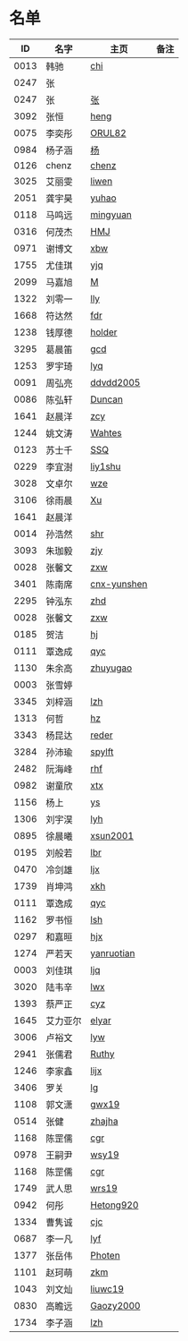 # 名单

| ID   | 名字 | 主页 | 备注 |
| ---- | ---- | ---- | ---- |
| 0013 | 韩驰 | [chi](markdown/2020-Spring/0013-韩驰.md.md) |  |
| 0247 | 张   |      |      |
| 0247 | 张   |  [张]()    |      |
| 3092 | 张恒 | [heng](markdown/2020-spring/3092-张恒.md)  |     |
| 0075 | 李奕彤   |  [ORUL82]()    |      |
| 0984 | 杨子涵   |  [杨](markdown/2020-Spring/0984-杨子涵.md)    |      |
| 0126 | chenz    |  [chenz](markdown/2020-Spring/0126-震.md)    |      |
| 3025 | 艾丽雯 | [liwen](markdown/2020-Spring/3025-丽雯.md) |      |
| 2051 | 龚宇昊 | [yuhao](markdown/2020-Spring/2051-龚宇昊.md)|      |
| 0118 | 马鸣远 | [mingyuan](markdown/2020-Spring/0118-马鸣远.md)|   |
| 0316 | 何茂杰 | [HMJ](markdown/2020-Spring/0316—何茂杰.md) |      |
| 0971 | 谢博文 | [xbw](markdown/2020-Spring/0971-谢博文.md)| |
| 1755 | 尤佳琪 | [yjq](markdown/2020-Spring/1755-尤佳琪.md) |      |
| 2099 | 马嘉旭 | [M](markdown/2020-Spring/2099-马嘉旭.md)|      |
| 1322 | 刘零一 | [lly](markdown/2020-Spring/1322-刘零一.md) |      |
| 1668 | 符达然 | [fdr](markdown/2020-Spring/1668-符达然.md) |      |
| 1238 | 钱厚德 | [holder](markdown/2020-Spring/1238-钱厚德.md) |      |
| 3295 | 葛晨笛 | [gcd](markdown/2020-Spring/3295-葛晨笛.md) |      |
| 1253 | 罗宇琦 | [lyq](markdown/2020-Spring/1253-罗宇琦.md) |      |
| 0091 | 周弘亮 | [ddvdd2005](markdown/2020-Spring/0091-周弘亮.md) |      |
| 0086 | 陈弘轩 | [Duncan](markdown/2020-Spring/0086-陈弘轩.md) |      |
| 1641 | 赵晨洋 | [zcy](markdown/2020-Spring/1641-赵晨洋.md)   ||
| 1244 | 姚文涛 | [Wahtes](markdown/2020-Spring/1244-姚文涛.md) |      |
| 0123 | 苏士千 | [SSQ](markdown/2020-Spring/0123-苏士千.md)    |     |
| 0229 | 李宜澍 | [liy1shu](markdown/2020-Spring/0229-李宜澍.md) |      |
| 3028 | 文卓尔 | [wze](markdown/2020-Spring/3028-文卓尔.md) | |
| 3106 | 徐雨晨 | [Xu](markdown/2020-Spring/3106-徐雨晨.md) |      |
| 1641 | 赵晨洋 |       |      |
| 0014 | 孙浩然 | [shr](markdown/2020-Spring/0014-孙浩然.md) |      |
| 3093 | 朱珈毅 | [zjy](markdown/2020-Spring/3093-朱珈毅.md) |      |
| 0028 | 张馨文 | [zxw](markdown/2020-Spring/0028-张馨文.md) |      |
| 3401 | 陈南席 | [cnx-yunshen](markdown/2020-Spring/3401-陈南席.md) |      |
| 2295 | 钟泓东 | [zhd](markdown/2020-Spring/2295-钟泓东.md) |      |
| 0028 | 张馨文 | [zxw](markdown/2020-Spring/0028-张馨文.md) |      |
| 0185 | 贺洁 | [hj](markdown/2020-Spring/0185-贺洁.md) |      |
| 0111 | 覃逸成 | [qyc](markdown/2020-Spring/0111-覃逸成.md) |      |
| 1130 | 朱余高 | [zhuyugao](markdown/2020-Spring/1130-朱余高.md) |      |
| 0003 | 张雪婷 ||      |
| 3345 | 刘梓涵 | [lzh](markdown/2020-Spring/3345-刘梓涵.md) |      |
| 1313 | 何哲 | [hz](markdown/2020-Spring/1313-何哲.md) |      | 
| 3343 | 杨昆达 | [reder](markdown/2020-Spring/3343-杨昆达.md)| |
| 3284 | 孙沛瑜 | [spylft](markdown/2020-Spring/3284-孙沛瑜.md) |      |
| 2482 | 阮海峰 | [rhf](markdown/2020-Spring/2482-阮海峰.md) |      |
| 0982 | 谢童欣 | [xtx](markdown/2020-Spring/0982-谢童欣.md) |      |
| 1156 | 杨上 | [ys](markdown/2020-Spring/1156-杨上.md) |      |
| 1306 | 刘宇淏 | [lyh](markdown/2020-Spring/1306-刘宇淏.md) |      |
| 0895 | 徐晨曦 | [xsun2001](markdown/2020-Spring/0895-徐晨曦.md) |      |
| 0195 | 刘般若 | [lbr](markdown/2020-Spring/0195-刘般若.md) |
| 0470 | 冷剑雄 | [ljx](markdown/2020-Spring/0470-冷剑雄.md) |      |
| 1739 | 肖坤鸿 | [xkh](markdown/2020-Spring/1739-肖坤鸿.md) |
| 0111 | 覃逸成 | [qyc](markdown/2020-Spring/0111-覃逸成.md) |
| 1162 | 罗书恒 | [lsh](markdown/2020-Spring/1162-罗书恒.md) |
| 0297 | 和嘉晅 | [hjx](markdown/2020-Spring/0297-和嘉晅.md) |      |
| 1274 | 严若天 | [yanruotian](markdown/2020-Spring/1274-严若天.md) |      |
| 0003 | 刘佳琪 | [ljq](markdown/2020-Spring/0003-刘佳琪.md) |      |
| 3020 | 陆韦辛 | [lwx](markdown/2020-Spring/3020-陆韦辛.md) |      |
| 1393 | 蔡严正 | [cyz](markdown/2020-Spring/1393-蔡严正.md)|     |
| 1645 | 艾力亚尔 | [elyar](markdown/2020-Spring/1645-艾力亚尔.md)|     |
| 3006 | 卢裕文 | [lyw](markdown/2020-Spring/3006-卢裕文.md) |      |
| 2941 | 张儒君 | [Ruthy](https://github.com/saturn-lab/MEE-CC07/blob/master/markdown/2020-Spring/2941-%E5%BC%A0%E5%84%92%E5%90%9B.md) |    |
| 1246 | 李家鑫 | [lijx](markdown/2020-Spring/1246-李家鑫.md)|      |
| 3406 | 罗关 | [lg](markdown/2020-Spring/3406-罗关.md) | |
| 1108 | 郭文潇 | [gwx19](markdown/2020-Spring/1108-郭文潇.md) |      |
| 0514 | 张健 | [zhajha](markdown/2020-Spring/0514-张健.mad) |      |
| 1168 | 陈罡儒 | [cgr](markdown/2020-Spring/1168-陈罡儒.md) |      |   
| 0978 | 王嗣尹 | [wsy19](markdown/2020-Spring/0978-王嗣尹.md) |      |
| 1168 | 陈罡儒 | [cgr](markdown/2020-Spring/1168-陈罡儒.md) |      |     
| 1749 | 武人思 | [wrs19](markdown/2020-Spring/1749-武人思.md) |      |
| 0942 | 何彤   | [Hetong920](markdown/2020-Spring/0942-何彤.md) |      |     
| 1334 | 曹隽诚 | [cjc](markdown/2020-Spring/1334-曹隽诚.md) |      |
| 0687 | 李一凡 | [lyf](markdown/2020-Spring/0687-李一凡.md) |      |   
| 1377 | 张岳伟 |[Photen](markdown/2020-Spring/1377-张岳伟.md) |      |   
| 1101 | 赵珂萌 | [zkm](markdown/2020-Spring/1101-赵珂萌.md) |      |
| 1043 | 刘文灿 | [liuwc19](markdown/2020-Spring/1043-刘文灿.md) |      |
| 0830 | 高瞻远 | [Gaozy2000](markdown/2020-Spring/0830-高瞻远.md) |      |   
| 1734 | 李子涵 | [lzh](markdown/2020-Spring/1734-李子涵.md) |      |


